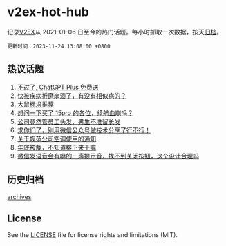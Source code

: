 # v2ex-hot-hub

 记录[V2EX](https://www.v2ex.com/)从 2021-01-06 日至今的热门话题。每小时抓取一次数据，按天[归档](archives)。

`更新时间：2023-11-24 13:08:00 +0800`

## 热议话题

1. [不过了, ChatGPT Plus 免费送](https://www.v2ex.com/t/994585)
1. [快被疾病折磨崩溃了，有没有相似病的？](https://www.v2ex.com/t/994593)
1. [大鼠标求推荐](https://www.v2ex.com/t/994503)
1. [想问一下买了 15pro 的各位，续航血崩吗？](https://www.v2ex.com/t/994576)
1. [公司竟然管员工头发，男生不准留长发](https://www.v2ex.com/t/994700)
1. [求你们了，别用微信公众号做技术分享了行不行！](https://www.v2ex.com/t/994498)
1. [关于规范公司空调使用的通知](https://www.v2ex.com/t/994729)
1. [年底被裁，不知道接下来干嘛](https://www.v2ex.com/t/994535)
1. [微信发语音会有咻的一声提示音，找不到关闭按钮，这个设计合理吗](https://www.v2ex.com/t/994696)

## 历史归档

[archives](archives)

## License

See the [LICENSE](LICENSE) file for license rights and limitations (MIT).
